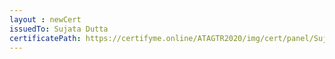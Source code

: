 ```yaml
--- 
layout : newCert 
issuedTo: Sujata Dutta
certificatePath: https://certifyme.online/ATAGTR2020/img/cert/panel/SujataDutta_10293.png
--- 
```


